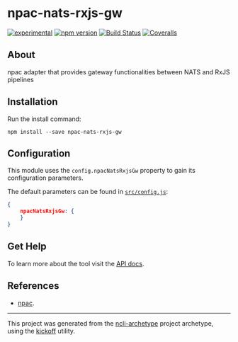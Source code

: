 npac-nats-rxjs-gw
=================

[![experimental](http://badges.github.io/stability-badges/dist/experimental.svg)](http://github.com/badges/stability-badges)
[![npm version][npm-badge]][npm-url]
[![Build Status][travis-badge]][travis-url]
[![Coveralls][BadgeCoveralls]][Coveralls]

## About

npac adapter that provides gateway functionalities between NATS and RxJS pipelines

## Installation

Run the install command:

    npm install --save npac-nats-rxjs-gw

## Configuration

This module uses the `config.npacNatsRxjsGw` property to gain its configuration parameters.

The default parameters can be found in [`src/config.js`](src/config.js):

```JSON
{
    npacNatsRxjsGw: {
    }
}
```

## Get Help

To learn more about the tool visit the [API docs](http://tombenke.github.io/npac-nats-rxjs-gw/api/).

## References

- [npac](http://tombenke.github.io/npac).

---

This project was generated from the [ncli-archetype](https://github.com/tombenke/ncli-archetype)
project archetype, using the [kickoff](https://github.com/tombenke/kickoff) utility.

[npm-badge]: https://badge.fury.io/js/npac-nats-rxjs-gw.svg
[npm-url]: https://badge.fury.io/js/npac-nats-rxjs-gw
[travis-badge]: https://api.travis-ci.org/tombenke/npac-nats-rxjs-gw.svg
[travis-url]: https://travis-ci.org/tombenke/npac-nats-rxjs-gw
[Coveralls]: https://coveralls.io/github/tombenke/npac-nats-rxjs-gw?branch=master
[BadgeCoveralls]: https://coveralls.io/repos/github/tombenke/npac-nats-rxjs-gw/badge.svg?branch=master
